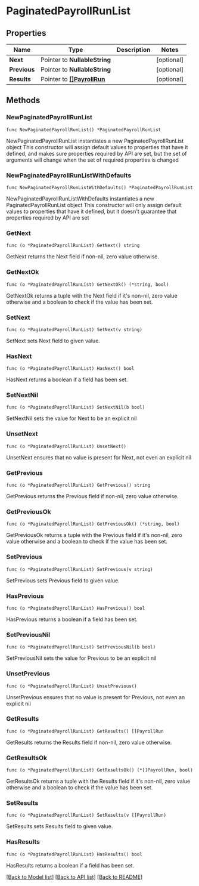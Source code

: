 # PaginatedPayrollRunList

## Properties

Name | Type | Description | Notes
------------ | ------------- | ------------- | -------------
**Next** | Pointer to **NullableString** |  | [optional] 
**Previous** | Pointer to **NullableString** |  | [optional] 
**Results** | Pointer to [**[]PayrollRun**](PayrollRun.md) |  | [optional] 

## Methods

### NewPaginatedPayrollRunList

`func NewPaginatedPayrollRunList() *PaginatedPayrollRunList`

NewPaginatedPayrollRunList instantiates a new PaginatedPayrollRunList object
This constructor will assign default values to properties that have it defined,
and makes sure properties required by API are set, but the set of arguments
will change when the set of required properties is changed

### NewPaginatedPayrollRunListWithDefaults

`func NewPaginatedPayrollRunListWithDefaults() *PaginatedPayrollRunList`

NewPaginatedPayrollRunListWithDefaults instantiates a new PaginatedPayrollRunList object
This constructor will only assign default values to properties that have it defined,
but it doesn't guarantee that properties required by API are set

### GetNext

`func (o *PaginatedPayrollRunList) GetNext() string`

GetNext returns the Next field if non-nil, zero value otherwise.

### GetNextOk

`func (o *PaginatedPayrollRunList) GetNextOk() (*string, bool)`

GetNextOk returns a tuple with the Next field if it's non-nil, zero value otherwise
and a boolean to check if the value has been set.

### SetNext

`func (o *PaginatedPayrollRunList) SetNext(v string)`

SetNext sets Next field to given value.

### HasNext

`func (o *PaginatedPayrollRunList) HasNext() bool`

HasNext returns a boolean if a field has been set.

### SetNextNil

`func (o *PaginatedPayrollRunList) SetNextNil(b bool)`

 SetNextNil sets the value for Next to be an explicit nil

### UnsetNext
`func (o *PaginatedPayrollRunList) UnsetNext()`

UnsetNext ensures that no value is present for Next, not even an explicit nil
### GetPrevious

`func (o *PaginatedPayrollRunList) GetPrevious() string`

GetPrevious returns the Previous field if non-nil, zero value otherwise.

### GetPreviousOk

`func (o *PaginatedPayrollRunList) GetPreviousOk() (*string, bool)`

GetPreviousOk returns a tuple with the Previous field if it's non-nil, zero value otherwise
and a boolean to check if the value has been set.

### SetPrevious

`func (o *PaginatedPayrollRunList) SetPrevious(v string)`

SetPrevious sets Previous field to given value.

### HasPrevious

`func (o *PaginatedPayrollRunList) HasPrevious() bool`

HasPrevious returns a boolean if a field has been set.

### SetPreviousNil

`func (o *PaginatedPayrollRunList) SetPreviousNil(b bool)`

 SetPreviousNil sets the value for Previous to be an explicit nil

### UnsetPrevious
`func (o *PaginatedPayrollRunList) UnsetPrevious()`

UnsetPrevious ensures that no value is present for Previous, not even an explicit nil
### GetResults

`func (o *PaginatedPayrollRunList) GetResults() []PayrollRun`

GetResults returns the Results field if non-nil, zero value otherwise.

### GetResultsOk

`func (o *PaginatedPayrollRunList) GetResultsOk() (*[]PayrollRun, bool)`

GetResultsOk returns a tuple with the Results field if it's non-nil, zero value otherwise
and a boolean to check if the value has been set.

### SetResults

`func (o *PaginatedPayrollRunList) SetResults(v []PayrollRun)`

SetResults sets Results field to given value.

### HasResults

`func (o *PaginatedPayrollRunList) HasResults() bool`

HasResults returns a boolean if a field has been set.


[[Back to Model list]](../README.md#documentation-for-models) [[Back to API list]](../README.md#documentation-for-api-endpoints) [[Back to README]](../README.md)


